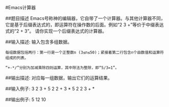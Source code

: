 #Emacs计算器

##题目描述
    Emacs号称神的编辑器，它自带了一个计算器。与其他计算器不同，它是基于后缀表达式的，即运算符在操作数的后面。例如“2 3 +”等价于中缀表达式的“2 + 3”。
    请你实现一个后缀表达式的计算器。

##输入描述:
    输入包含多组数据。

    每组数据包括两行：第一行是一个正整数n (3≤n≤50)；紧接着第二行包含n个由数值和运算符组成的列表。

    “+-*/”分别为加减乘除四则运算，其中除法为整除，即“5/3=1”。

##输出描述:
    对应每一组数据，输出它们的运算结果。

##输入例子:
    3
    2 3 +
    5
    2 2 + 3 *
    5
    2 2 3 + *

##输出例子:
    5
    12
    10